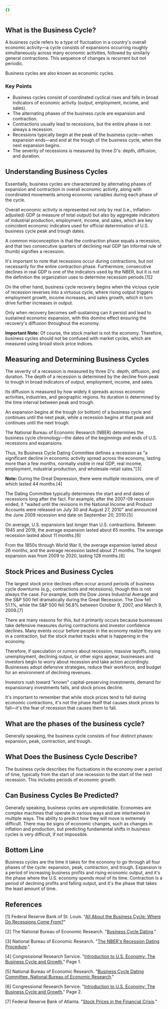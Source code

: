 ```yaml
---
{}
---
```


## What is the Business Cycle?

A business cycle refers to a type of fluctuation in a country's overall economic activity—a cycle consists of expansions occurring roughly simultaneously across many economic activities, followed by similarly general contractions. This sequence of changes is recurrent but not periodic.

Business cycles are also known as economic cycles.

### Key Points

- Business cycles consist of coordinated cyclical rises and falls in broad indicators of economic activity (output, employment, income, and sales).
- The alternating phases of the business cycle are expansion and contraction.
- Contractions usually lead to recessions, but the entire phase is not always a recession.
- Recessions typically begin at the peak of the business cycle—when expansion ends—and end at the trough of the business cycle, when the next expansion begins.
- The severity of recessions is measured by three D's: depth, diffusion, and duration.

## Understanding Business Cycles

Essentially, business cycles are characterized by alternating phases of expansion and contraction in overall economic activity, along with coordinated movements among economic variables during each phase of the cycle.

Overall economic activity is represented not only by real (i.e., inflation-adjusted) GDP (a measure of total output) but also by aggregate indicators of industrial production, employment, income, and sales, which are key coincident economic indicators used for official determination of U.S. business cycle peak and trough dates.

A common misconception is that the contraction phase equals a recession, and that two consecutive quarters of declining real GDP (an informal rule of thumb) signifies a recession.

It's important to note that recessions occur during contractions, but not necessarily for the entire contraction phase. Furthermore, consecutive declines in real GDP is one of the indicators used by the NBER, but it is not the definition the organization uses to determine recession periods.[1]2

On the other hand, business cycle recovery begins when the vicious cycle of recession reverses into a virtuous cycle, where rising output triggers employment growth, income increases, and sales growth, which in turn drive further increases in output.

Only when recovery becomes self-sustaining can it persist and lead to sustained economic expansion, with this domino effect ensuring the recovery's diffusion throughout the economy.

**Important Note:** Of course, the stock market is not the economy. Therefore, business cycles should not be confused with market cycles, which are measured using broad stock price indices.

## Measuring and Determining Business Cycles

The severity of a recession is measured by three D's: depth, diffusion, and duration. The depth of a recession is determined by the decline from peak to trough in broad indicators of output, employment, income, and sales.

Its diffusion is measured by how widely it spreads across economic activities, industries, and geographic regions. Its duration is determined by the time interval between peak and trough.

An expansion begins at the trough (or bottom) of a business cycle and continues until the next peak, while a recession begins at that peak and continues until the next trough.

The National Bureau of Economic Research (NBER) determines the business cycle chronology—the dates of the beginnings and ends of U.S. recessions and expansions.

Thus, its Business Cycle Dating Committee defines a recession as "a significant decline in economic activity spread across the economy, lasting more than a few months, normally visible in real GDP, real income, employment, industrial production, and wholesale-retail sales."[3]

**Note:** During the Great Depression, there were multiple recessions, one of which lasted 44 months.[4]

The Dating Committee typically determines the start and end dates of recessions long after the fact. For example, after the 2007-09 recession ended, it "waited until the revisions in the National Income and Product Accounts were released on July 30 and August 27, 2010" and announced the June 2009 recession end date on September 20, 2010.[5]

On average, U.S. expansions last longer than U.S. contractions. Between 1945 and 2019, the average expansion lasted about 65 months. The average recession lasted about 11 months.[6]

From the 1850s through World War II, the average expansion lasted about 26 months, and the average recession lasted about 21 months. The longest expansion was from 2009 to 2020, lasting 128 months.[6]

## Stock Prices and Business Cycles

The largest stock price declines often occur around periods of business cycle downturns (e.g., contractions and recessions), though this is not always the case. For example, both the Dow Jones Industrial Average and the S&P 500 fell dramatically during the Great Recession. The Dow fell 51.1%, while the S&P 500 fell 56.8% between October 9, 2007, and March 9, 2009.[7]

There are many reasons for this, but it primarily occurs because businesses take defensive measures during contractions and investor confidence declines. Many events occur before people in the economy realize they are in a contraction, but the stock market tracks what is happening in the economy.

Therefore, if speculation or rumors about recession, massive layoffs, rising unemployment, declining output, or other signs appear, businesses and investors begin to worry about recession and take action accordingly. Businesses adopt defensive strategies, reduce their workforce, and budget for an environment of declining revenues.

Investors rush toward "known" capital-preserving investments, demand for expansionary investments falls, and stock prices decline.

It's important to remember that while stock prices tend to fall during economic contractions, it's not the phase itself that causes stock prices to fall—it's the fear of recession that causes them to fall.

## What are the phases of the business cycle?

Generally speaking, the business cycle consists of four distinct phases: expansion, peak, contraction, and trough.

## What Does the Business Cycle Describe?

The business cycle describes the fluctuations in the economy over a period of time, typically from the start of one recession to the start of the next recession. This includes periods of economic growth.

## Can Business Cycles Be Predicted?

Generally speaking, business cycles are unpredictable. Economies are complex machines that operate in various ways and are intertwined in multiple ways. The ability to predict how they will move is extremely difficult. There may be signs of economic changes, such as changes in inflation and production, but predicting fundamental shifts in business cycles is very difficult, if not impossible.

## Bottom Line

Business cycles are the time it takes for the economy to go through all four phases of the cycle: expansion, peak, contraction, and trough. Expansion is a period of increasing business profits and rising economic output, and it's the phase where the U.S. economy spends most of its time. Contraction is a period of declining profits and falling output, and it's the phase that takes the least amount of time.

## References

[1] Federal Reserve Bank of St. Louis. "[All About the Business Cycle: Where Do Recessions Come From?](https://research.stlouisfed.org/publications/page1-econ/2023/03/01/all-about-the-business-cycle-where-do-recessions-come-from)"

[2] The National Bureau of Economic Research. "[Business Cycle Dating](https://www.nber.org/research/business-cycle-dating)."

[3] National Bureau of Economic Research. "[The NBER's Recession Dating Procedure](https://www.nber.org/cycles/jan08bcdc_memo.html)."

[4] Congressional Research Service. "[Introduction to U.S. Economy: The Business Cycle and Growth](https://sgp.fas.org/crs/misc/IF10411.pdf)," Page 1.

[5] National Bureau of Economic Research. "[Business Cycle Dating Committee, National Bureau of Economic Research](https://www.nber.org/cycles/sept2010.html)."

[6] Congressional Research Service. "[Introduction to U.S. Economy: The Business Cycle and Growth](https://sgp.fas.org/crs/misc/IF10411.pdf)," Page 2.

[7] Federal Reserve Bank of Atlanta. "[Stock Prices in the Financial Crisis](https://www.atlantafed.org/cenfis/publications/notesfromthevault/0909)."